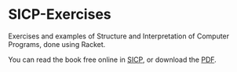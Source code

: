 # SICP-Exercises
<p>Exercises and examples of Structure and Interpretation of Computer Programs, done using Racket.</p>
<p>You can read the book free online in <a href="https://mitpress.mit.edu/sicp/">SICP</a>, or download the <a href="http://web.mit.edu/alexmv/6.037/sicp.pdf">PDF</a>.</p>
